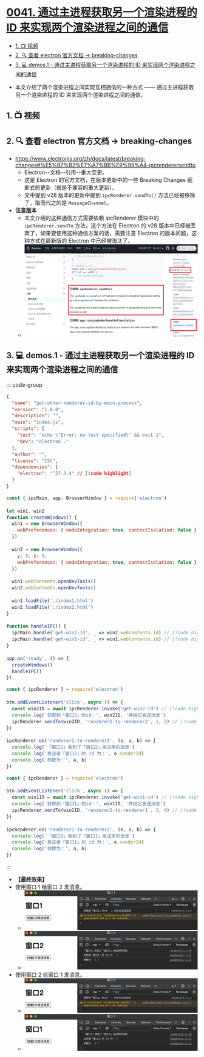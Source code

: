 # [0041. 通过主进程获取另一个渲染进程的 ID 来实现两个渲染进程之间的通信](https://github.com/Tdahuyou/TNotes.electron/tree/main/notes/0041.%20%E9%80%9A%E8%BF%87%E4%B8%BB%E8%BF%9B%E7%A8%8B%E8%8E%B7%E5%8F%96%E5%8F%A6%E4%B8%80%E4%B8%AA%E6%B8%B2%E6%9F%93%E8%BF%9B%E7%A8%8B%E7%9A%84%20ID%20%E6%9D%A5%E5%AE%9E%E7%8E%B0%E4%B8%A4%E4%B8%AA%E6%B8%B2%E6%9F%93%E8%BF%9B%E7%A8%8B%E4%B9%8B%E9%97%B4%E7%9A%84%E9%80%9A%E4%BF%A1)


<!-- region:toc -->

- [1. 📺 视频](#1--视频)
- [2. 🔍 查看 electron 官方文档 -> breaking-changes](#2--查看-electron-官方文档---breaking-changes)
- [3. 💻 demos.1 - 通过主进程获取另一个渲染进程的 ID 来实现两个渲染进程之间的通信](#3--demos1---通过主进程获取另一个渲染进程的-id-来实现两个渲染进程之间的通信)

<!-- endregion:toc -->
- 本文介绍了两个渲染进程之间实现互相通信的一种方式 —— 通过主进程获取另一个渲染进程的 ID 来实现两个渲染进程之间的通信。

## 1. 📺 视频

<BilibiliOutsidePlayer id="BV1CBFyeREsn" />

## 2. 🔍 查看 electron 官方文档 -> breaking-changes

- https://www.electronjs.org/zh/docs/latest/breaking-changes#%E5%B7%B2%E7%A7%BB%E9%99%A4-ipcrenderersendto
  - Electron--文档--引用--重大变更。
  - 这是 Electron 的官方文档，在版本更新中的一些 Breaking Changes 截断式的更新（就是不兼容的重大更新）。
  - 文中提到 v28 版本的更新中提到 `ipcRenderer.sendTo()` 方法已经被移除了，取而代之的是 `MessageChannel`。
- **注意版本**
  - 本文介绍的这种通信方式需要依赖 ipcRenderer 模块中的 `ipcRenderer.sendTo` 方法，这个方法在 Electron 的 v28 版本中已经被丢弃了，如果要使用这种通信方案的话，需要注意 Electron 的版本问题，这种方式在最新版的 Electron 中已经被淘汰了。
  - ![](assets/2025-02-04-10-25-21.png)

## 3. 💻 demos.1 - 通过主进程获取另一个渲染进程的 ID 来实现两个渲染进程之间的通信

::: code-group

```json [package.json]
{
  "name": "get-other-renderer-id-by-main-process",
  "version": "1.0.0",
  "description": "",
  "main": "index.js",
  "scripts": {
    "test": "echo \"Error: no test specified\" && exit 1",
    "dev": "electron ."
  },
  "author": "",
  "license": "ISC",
  "dependencies": {
    "electron": "^27.3.4" // [!code highlight]
  }
}
```

```js [index.js]
const { ipcMain, app, BrowserWindow } = require('electron')

let win1, win2
function createWindows() {
  win1 = new BrowserWindow({
    webPreferences: { nodeIntegration: true, contextIsolation: false }
  })

  win2 = new BrowserWindow({
    y: 0, x: 0,
    webPreferences: { nodeIntegration: true, contextIsolation: false }
  })

  win1.webContents.openDevTools()
  win2.webContents.openDevTools()

  win1.loadFile('./index1.html')
  win2.loadFile('./index2.html')
}

function handleIPC() {
  ipcMain.handle('get-win2-id', _ => win2.webContents.id) // [!code highlight]
  ipcMain.handle('get-win1-id', _ => win1.webContents.id) // [!code highlight]
}

app.on('ready', () => {
  createWindows()
  handleIPC()
})
```

```js [renderer1.js]
const { ipcRenderer } = require('electron')

btn.addEventListener('click', async () => {
  const win2ID = await ipcRenderer.invoke('get-win2-id') // [!code highlight]
  console.log('获取到「窗口2」的id：', win2ID, '并给它发送消息')
  ipcRenderer.sendTo(win2ID, 'renderer1-to-renderer2', 1, 2) // [!code highlight]
})

ipcRenderer.on('renderer2-to-renderer1', (e, a, b) => {
  console.log('「窗口1」收到了「窗口2」发送来的消息')
  console.log('发送者「窗口2」的 id 为：', e.senderId)
  console.log('参数为：', a, b)
})
```

```js [renderer2.js]
const { ipcRenderer } = require('electron')

btn.addEventListener('click', async () => {
  const win1ID = await ipcRenderer.invoke('get-win1-id') // [!code highlight]
  console.log('获取到「窗口1」的id：', win1ID, '并给它发送消息')
  ipcRenderer.sendTo(win1ID, 'renderer2-to-renderer1', 3, 4) // [!code highlight]
})

ipcRenderer.on('renderer1-to-renderer2', (e, a, b) => {
  console.log('「窗口2」收到了「窗口1」发送来的消息')
  console.log('发送者「窗口1」的 id 为：', e.senderId)
  console.log('参数为：', a, b)
})
```

:::

- **【最终效果】**
- 使用窗口 1 给窗口 2 发消息。
  - ![](assets/2024-10-05-22-08-27.png)
  - ![](assets/2024-10-05-22-08-36.png)
- 使用窗口 2 给窗口 1 发消息。
  - ![](assets/2024-10-05-22-08-48.png)
  - ![](assets/2024-10-05-22-08-53.png)
